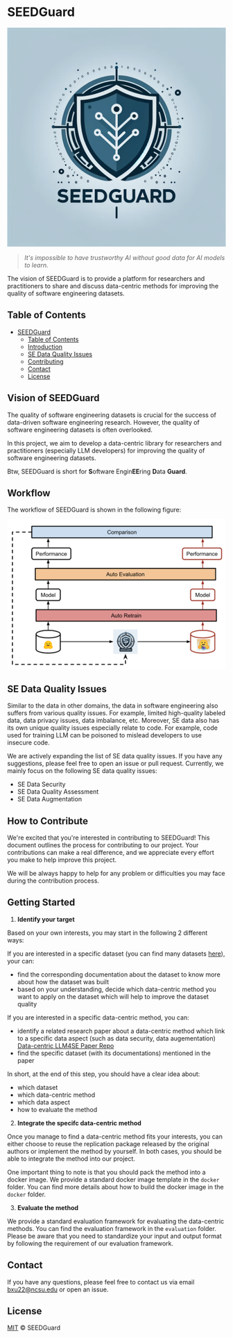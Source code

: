 # SEEDGuard

![SEEDGuard Icon](./imgs/icon.png)

> *It's impossible to have trustworthy AI without good data for AI models to learn.*

The vision of SEEDGuard is to provide a platform for researchers and practitioners to share and discuss data-centric methods for improving the quality of software engineering datasets.

## Table of Contents

- [SEEDGuard](#seedguard)
  - [Table of Contents](#table-of-contents)
  - [Introduction](#introduction)
  - [SE Data Quality Issues](#se-data-quality-issues)
  - [Contributing](#contributing)
  - [Contact](#contact)
  - [License](#license)

## Vision of SEEDGuard

The quality of software engineering datasets is crucial for the success of data-driven software engineering research. However, the quality of software engineering datasets is often overlooked.

In this project, we aim to develop a data-centric library for researchers and practitioners (especially LLM developers) for improving the quality of software engineering datasets.

Btw, SEEDGuard is short for **S**oftware Engin**EE**ring **D**ata **Guard**.

## Workflow

The workflow of SEEDGuard is shown in the following figure:

![SEEDGuard Workflow](./imgs/workflow.png)

## SE Data Quality Issues

Similar to the data in other domains, the data in software engineering also suffers from various quality issues. For example, limited high-quality labeled data, data privacy issues, data imbalance, etc. Moreover, SE data also has its own unique quality issues especially relate to code. For example, code used for training LLM can be poisoned to mislead developers to use insecure code.

We are actively expanding the list of SE data quality issues. If you have any suggestions, please feel free to open an issue or pull request. Currently, we mainly focus on the following SE data quality issues:

- SE Data Security
- SE Data Quality Assessment
- SE Data Augmentation

## How to Contribute

We're excited that you're interested in contributing to SEEDGuard! This document outlines the process for contributing to our project. Your contributions can make a real difference, and we appreciate every effort you make to help improve this project.

We will be always happy to help for any problem or difficulties you may face during the contribution process.

## Getting Started

1. **Identify your target**

Based on your own interests, you may start in the following 2 different ways:

If you are interested in a specific dataset (you can find many datasets [here](https://huggingface.co/datasets?language=language:code&sort=trending)), your can:

- find the corresponding documentation about the dataset to know more about how the dataset was built
- based on your understanding, decide which data-centric method you want to apply on the dataset which will help to improve the dataset quality

If you are interested in a specific data-centric method, you can:

- identify a related research paper about a data-centric method which link to a specific data aspect (such as data security, data augementation) [Data-centric LLM4SE Paper Repo](https://github.com/SEEDGuard/Awesome-Data-centric-LLM4SE-Papers)
- find the specific dataset (with its documentations) mentioned in the paper

In short, at the end of this step, you should have a clear idea about:

- which dataset
- which data-centric method
- which data aspect
- how to evaluate the method

2. **Integrate the specifc data-centric method**

Once you manage to find a data-centric method fits your interests, you can either choose to reuse the replication package released by the original authors or implement the method by yourself. In both cases, you should be able to integrate the method into our project.

One important thing to note is that you should pack the method into a docker image. We provide a standard docker image template in the `docker` folder. You can find more details about how to build the docker image in the `docker` folder.

3. **Evaluate the method**

We provide a standard evaluation framework for evaluating the data-centric methods. You can find the evaluation framework in the `evaluation` folder. Please be aware that you need to standardize your input and output format by following the requirement of our evaluation framework.

## Contact

If you have any questions, please feel free to contact us via email [bxu22@ncsu.edu](bxu22@ncsu.edu) or open an issue.

## License

[MIT](LICENSE) © SEEDGuard
